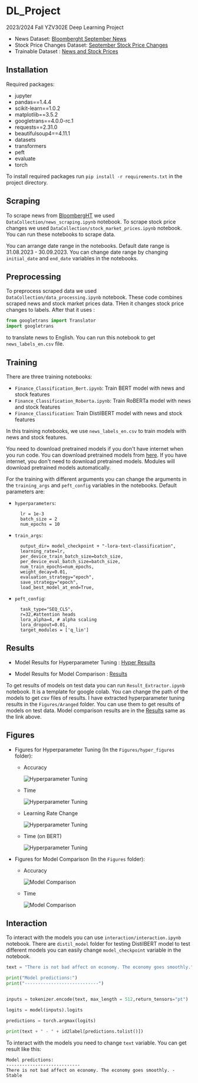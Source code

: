 # DL_Project
2023/2024 Fall YZV302E Deep Learning Project

* News Dataset: [Bloomberght September News](https://drive.google.com/file/d/1mJg4o7veZBX1ZJqGRz4IrLUMOHtTEaHc/view?usp=share_link)
* Stock Price Changes Dataset: [September Stock Price Changes](https://drive.google.com/file/d/1qqQ7saPBtYCXvGTQC2ajNYBlogbG34lf/view?usp=share_link)
* Trainable Dataset : [News and Stock Prices](https://drive.google.com/file/d/1qqQ7saPBtYCXvGTQC2ajNYBlogbG34lf/view?usp=share_link)

## Installation
Required packages:
- jupyter
- pandas==1.4.4
- scikit-learn==1.0.2
- matplotlib==3.5.2
- googletrans==4.0.0-rc.1
- requests==2.31.0
- beautifulsoup4==4.11.1
- datasets
- transformers
- peft
- evaluate
- torch

To install required packages run `pip install -r requirements.txt` in the project directory.

## Scraping
To scrape news from [BloombergHT](https://www.bloomberght.com) we used `DataCollection/news_scraping.ipynb` notebook. To scrape stock price changes we used `DataCollection/stock_market_prices.ipynb` notebook. You can run these notebooks to scrape data. 

You can arrange date range in the notebooks. Default date range is 31.08.2023 - 30.09.2023. You can change date range by changing `initial_date` and `end_date` variables in the notebooks.

## Preprocessing

To preprocess scraped data we used `DataCollection/data_processing.ipynb` notebook. These code combines scraped news and stock market prices data. THen it changes stock price changes to labels. After that it uses : 
```python
from googletrans import Translator 
import googletrans
```
to translate news to English. You can run this notebook to get `news_labels_en.csv` file.

## Training 

There are three training notebooks:
- `Finance_Classification_Bert.ipynb`: Train BERT model with news and stock features
- `Finance_Classification_Roberta.ipynb`: Train RoBERTa model with news and stock features
- `Finance_Classification`: Train DistilBERT model with news and stock features

In this training notebooks, we use `news_labels_en.csv` to train models with news and stock features. 

You need to download pretrained models if you don't have internet when you run code. You can download pretrained models from [here](https://huggingface.co/models). If you have internet, you don't need to download pretrained models. Modules will download pretrained models automatically. 

For the training with different arguments you can change the arguments in the `training_args` and `peft_config` variables in the notebooks. Default parameters are:

- `hyperparameters`:

        lr = 1e-3
        batch_size = 2
        num_epochs = 10

- `train_args`:

        output_dir= model_checkpoint + "-lora-text-classification",
        learning_rate=lr,
        per_device_train_batch_size=batch_size,
        per_device_eval_batch_size=batch_size,
        num_train_epochs=num_epochs,
        weight_decay=0.01,
        evaluation_strategy="epoch",
        save_strategy="epoch",
        load_best_model_at_end=True,
    

- `peft_config`:

        task_type="SEQ_CLS",
        r=32,#attention heads
        lora_alpha=4, # alpha scaling
        lora_dropout=0.01,
        target_modules = ['q_lin']

## Results

* Model Results for Hyperparameter Tuning : [Hyper Results](https://drive.google.com/drive/folders/1nXzR6_V4BE6VKsQLvhCzrsFLOlGUOH5d?usp=drive_link)

* Model Results for Model Comparison : [Results](https://drive.google.com/drive/folders/1u2LoNCpA9Lj2NOfbquRah2txCiwIz9se?usp=drive_link)

To get results of models on test data you can run `Result_Extractor.ipynb` notebook. It is a template for google colab. You can change the path of the models to get csv files of results. I have extracted hyperparameter tuning results in the `Figures/Aranged` folder. You can use them to get results of models on test data.
Model comparison results are in the [Results](https://drive.google.com/drive/folders/1u2LoNCpA9Lj2NOfbquRah2txCiwIz9se?usp=drive_link) same as the link above.

## Figures

* Figures for Hyperparameter Tuning (In the `Figures/hyper_figures` folder):
    - Accuracy

        ![Hyperparameter Tuning](Figures/hyper_figures/ASTOR_Head_Accuracy.png)

    - Time 

        ![Hyperparameter Tuning](Figures/hyper_figures/ASTOR_Head_Time.png)

    - Learning Rate Change

        ![Hyperparameter Tuning](Figures/hyper_figures/ASTOR_Learning_Accuracy.png)

    - Time (on BERT)

        ![Hyperparameter Tuning](Figures/hyper_figures/Bert_LoRA_Time.png)

* Figures for Model Comparison (In the `Figures` folder):
    - Accuracy

        ![Model Comparison](Figures/Model_comparison.png)

    - Time 

        ![Model Comparison](Figures/Model_comparison_time.png)

## Interaction 

To interact with the models you can use `interaction/interaction.ipynb` notebook. 
There are `distil_model` folder for testing DistilBERT model to test different models you can easily change `model_checkpoint` variable in the notebook.

```python
text = "There is not bad affect on economy. The economy goes smoothly."

print("Model predictions:")
print("----------------------------")


inputs = tokenizer.encode(text, max_length = 512,return_tensors="pt")

logits = model(inputs).logits

predictions = torch.argmax(logits)

print(text + " - " + id2label[predictions.tolist()])  
```
To interact with the models you need to change `text` variable. You can get result like this:

```
Model predictions:
----------------------------
There is not bad affect on economy. The economy goes smoothly. - Stable
```











